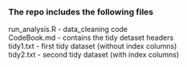 ### The repo includes the following files
run_analysis.R - data_cleaning code <br/>
CodeBook.md - contains the tidy detaset headers <br/>
tidy1.txt - first tidy dataset (without index columns) <br/>
tidy2.txt - second tidy dataset (with index columns) <br/>